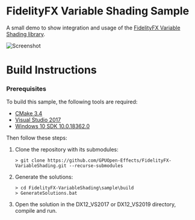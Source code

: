 # FidelityFX Variable Shading Sample 

A small demo to show integration and usage of the [FidelityFX Variable Shading library](https://github.com/GPUOpen-Effects/FidelityFX-VariableShading/tree/master/ffx-variableshading).

![Screenshot](screenshot.png)

# Build Instructions

### Prerequisites

To build this sample, the following tools are required:

- [CMake 3.4](https://cmake.org/download/)
- [Visual Studio 2017](https://visualstudio.microsoft.com/downloads/)
- [Windows 10 SDK 10.0.18362.0](https://developer.microsoft.com/en-us/windows/downloads/windows-10-sdk)

Then follow these steps:

1) Clone the repository with its submodules:
    ```
    > git clone https://github.com/GPUOpen-Effects/FidelityFX-VariableShading.git --recurse-submodules
    ```

2) Generate the solutions:
    ```
    > cd FidelityFX-VariableShading\sample\build
    > GenerateSolutions.bat
    ```

3) Open the solution in the DX12_VS2017 or DX12_VS2019 directory, compile and run.

